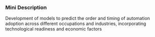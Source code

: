 ### Mini Description

Development of models to predict the order and timing of automation adoption across different occupations and industries, incorporating technological readiness and economic factors
